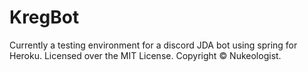 # KregBot

Currently a testing environment for a discord JDA bot using spring for Heroku.
Licensed over the MIT License. Copyright © Nukeologist.
